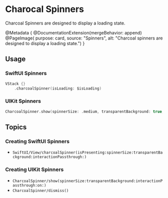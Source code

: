 # Charocal Spinners

Charcoal Spinners are designed to display a loading state.

@Metadata {
    @DocumentationExtension(mergeBehavior: append)
    @PageImage(
        purpose: card, 
        source: "Spinners", 
        alt: "Charcoal spinners are designed to display a loading state.")
}

## Usage

### SwiftUI Spinners

```swift
VStack {}
    .charcoalSpinner(isLoading: $isLoading)
```

### UIKit Spinners

```swift
CharcoalSpinner.show(spinnerSize: .medium, transparentBackground: true, interactionPassthrough: true, on: view)
```

## Topics

### Creating SwiftUI Spinners

- ``SwiftUI/View/charcoalSpinner(isPresenting:spinnerSize:transparentBackground:interactionPassthrough:)``

### Creating UIKit Spinners

- ``CharcoalSpinner/show(spinnerSize:transparentBackground:interactionPassthrough:on:)``
- ``CharcoalSpinner/dismiss()``
